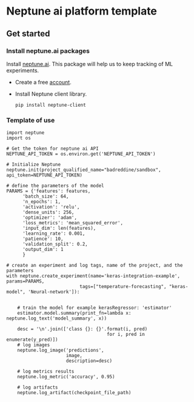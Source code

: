 # Neptune ai platform template
## Get started
### Install neptune.ai packages
Install [neptune.ai](https://neptune.ai/). This package will help us to keep
tracking of ML experiments.

* Create a free [account](https://ui.neptune.ai/auth/realms/neptune/protocol/openid-connect/registrations?client_id=neptune-frontend&redirect_uri=https%3A%2F%2Fapp.neptune.ai%2F-%2Fonboarding&state=e18d6183-a384-42cd-8e3d-ae5738ba63b1&response_mode=fragment&response_type=code&scope=openid&nonce=2cc29941-845b-4dd4-83c1-7a6c6cd72830).

* Install Neptune client library.

      pip install neptune-client

### Template of use
    import neptune
    import os

    # Get the token for neptune ai API
    NEPTUNE_API_TOKEN = os.environ.get('NEPTUNE_API_TOKEN')

    # Initialize Neptune
    neptune.init(project_qualified_name="badreddine/sandbox", api_token=NEPTUNE_API_TOKEN)
    
    # define the parameters of the model
    PARAMS = {'features': features,
          'batch_size': 64,
          'n_epochs': 1,
          'activation': 'relu',
          'dense_units': 256,
          'optimizer': 'adam',
          'loss_metrics': 'mean_squared_error',
          'input_dim': len(features),
          'learning_rate': 0.001,
          'patience': 10,
          'validation_split': 0.2,
          'output_dim': 1
          }

    # create an experiment and log tags, name of the project, and the parameters
    with neptune.create_experiment(name='keras-integration-example', params=PARAMS,
                               tags=["temperature-forecasting", "keras-model", 'Neural-network']):

        
        # train the model for example kerasRegressor: 'estimator'
        estimator.model.summary(print_fn=lambda x: neptune.log_text('model_summary', x))

        desc = '\n'.join(['class {}: {}'.format(i, pred)
                                         for i, pred in enumerate(y_pred)])
        # log images
        neptune.log_image('predictions',
                          image,
                          description=desc)

        # log metrics results
        neptune.log_metric('accuracy', 0.95) 

        # log artifacts
        neptune.log_artifact(checkpoint_file_path) 